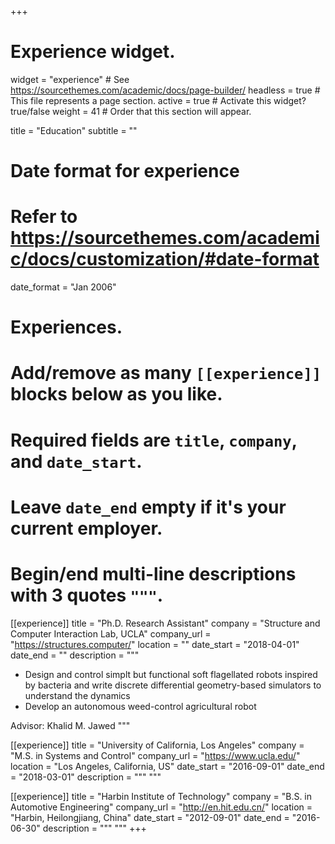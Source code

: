 +++
# Experience widget.
widget = "experience"  # See https://sourcethemes.com/academic/docs/page-builder/
headless = true  # This file represents a page section.
active = true  # Activate this widget? true/false
weight = 41  # Order that this section will appear.

title = "Education"
subtitle = ""

# Date format for experience
#   Refer to https://sourcethemes.com/academic/docs/customization/#date-format
date_format = "Jan 2006"

# Experiences.
#   Add/remove as many `[[experience]]` blocks below as you like.
#   Required fields are `title`, `company`, and `date_start`.
#   Leave `date_end` empty if it's your current employer.
#   Begin/end multi-line descriptions with 3 quotes `"""`.
[[experience]]
  title = "Ph.D. Research Assistant"
  company = "Structure and Computer Interaction Lab, UCLA"
  company_url = "https://structures.computer/"
  location = ""
  date_start = "2018-04-01"
  date_end = ""
  description = """
  - Design and control simplt but functional soft flagellated robots inspired by bacteria and write discrete differential geometry-based simulators to understand the dynamics
  - Develop an autonomous weed-control agricultural robot

  Advisor: Khalid M. Jawed
  """
  
[[experience]]
  title = "University of California, Los Angeles"
  company = "M.S. in Systems and Control"
  company_url = "https://www.ucla.edu/"
  location = "Los Angeles, California, US"
  date_start = "2016-09-01"
  date_end = "2018-03-01"
  description = """ """ 

[[experience]]
  title = "Harbin Institute of Technology"
  company = "B.S. in Automotive Engineering"
  company_url = "http://en.hit.edu.cn/"
  location = "Harbin, Heilongjiang, China"
  date_start = "2012-09-01"
  date_end = "2016-06-30"
  description = """ """
+++
